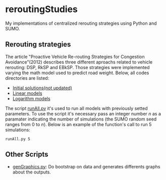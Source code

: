 # reroutingStudies
My implementations of centralized rerouting strategies using Python and SUMO.

## Rerouting strategies
The article "Proactive Vehicle Re-routing Strategies for Congestion Avoidance"(2012) describes three different aproachs related to vehicle rerouting: DSP, RkSP and EBkSP. Those strategies were implemented varying the math model used to predict road weight. Below, all codes directories are listed:
* [Initial solutions(not updated)](https://github.com/JoaoP-Silva/reroutingStudies/tree/main/Initial_solutions)
* [Linear models](https://github.com/JoaoP-Silva/reroutingStudies/tree/main/Linear_models)
* [Logarithm models](https://github.com/JoaoP-Silva/reroutingStudies/tree/main/Logarithm_models)

The script [runAll.py](https://github.com/JoaoP-Silva/reroutingStudies/blob/main/runAll.py) it's used to run all models with previously setted parameters. To use the script it's necessary pass an integer number $n$ as a paramater indicating the number of simulations (the SUMO random seed ranges from $0$ to $n$). Below is an example of the function's call to run 5 simulations:

```
runAll.py 5
```
## Other Scripts
* [genGraphics.py](https://github.com/JoaoP-Silva/reroutingStudies/blob/main/genGraphics.py): Do bootstrap on data and generates differents graphs about the outputs.

